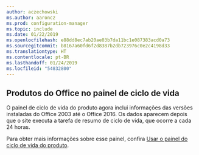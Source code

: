 ```yaml
---
author: aczechowski
ms.author: aaroncz
ms.prod: configuration-manager
ms.topic: include
ms.date: 01/22/2019
ms.openlocfilehash: e88dd8ec7ab20ae03b7da11bc1e087383acd0a73
ms.sourcegitcommit: b8167a60fd6f2d8387b2db723976c0e2c4198d33
ms.translationtype: HT
ms.contentlocale: pt-BR
ms.lasthandoff: 01/24/2019
ms.locfileid: "54832800"
---
```

## <a name="bkmk_lifecycle"></a> Produtos do Office no painel de ciclo de vida
<!--3556026-->

O painel de ciclo de vida do produto agora inclui informações das versões instaladas do Office 2003 até o Office 2016. Os dados aparecem depois que o site executa a tarefa de resumo de ciclo de vida, que ocorre a cada 24 horas.

Para obter mais informações sobre esse painel, confira [Usar o painel do ciclo de vida do produto](/sccm/core/clients/manage/asset-intelligence/product-lifecycle-dashboard).

